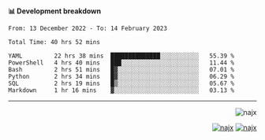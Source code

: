 <b>📊 Development breakdown</b>
<!--START_SECTION:waka-->

```text
From: 13 December 2022 - To: 14 February 2023

Total Time: 40 hrs 52 mins

YAML         22 hrs 38 mins  ██████████████░░░░░░░░░░░   55.39 %
PowerShell   4 hrs 40 mins   ███░░░░░░░░░░░░░░░░░░░░░░   11.44 %
Bash         2 hrs 51 mins   █▓░░░░░░░░░░░░░░░░░░░░░░░   07.01 %
Python       2 hrs 34 mins   █▓░░░░░░░░░░░░░░░░░░░░░░░   06.29 %
SQL          2 hrs 19 mins   █▒░░░░░░░░░░░░░░░░░░░░░░░   05.67 %
Markdown     1 hr 16 mins    ▓░░░░░░░░░░░░░░░░░░░░░░░░   03.13 %
```

<!--END_SECTION:waka-->
-----
<p align="right">
  <img src="https://komarev.com/ghpvc/?username=najx&label=GitHub%20Profile%20Views&color=yellow&style=flat" alt="najx" />
</p align="center">
<p align="right">
  <a href="https://www.linkedin.com/in/abdx"><img src="https://img.shields.io/badge/LinkedIn--_.svg?style=social&logo=linkedin" alt="najx"></a>
  <a href="https://stackoverflow.com/users/19588110/najim-abdelmoula"><img src="https://img.shields.io/badge/Stack Overflow--_.svg?style=social&logo=stackoverflow" alt="najx"></a>
</p align="center">
